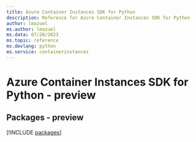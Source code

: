 ```yaml
---
title: Azure Container Instances SDK for Python
description: Reference for Azure Container Instances SDK for Python
author: lmazuel
ms.author: lmazuel
ms.data: 07/20/2023
ms.topic: reference
ms.devlang: python
ms.service: containerinstances
---
```

# Azure Container Instances SDK for Python - preview
## Packages - preview
[!INCLUDE [packages](container-instances-index.md)]